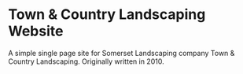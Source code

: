 # Town & Country Landscaping Website
A simple single page site for Somerset Landscaping company Town & Country Landscaping. Originally written in 2010.